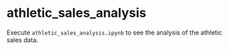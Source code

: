 # athletic_sales_analysis

Execute `athletic_sales_analysis.ipynb` to see the analysis of the athletic sales data.